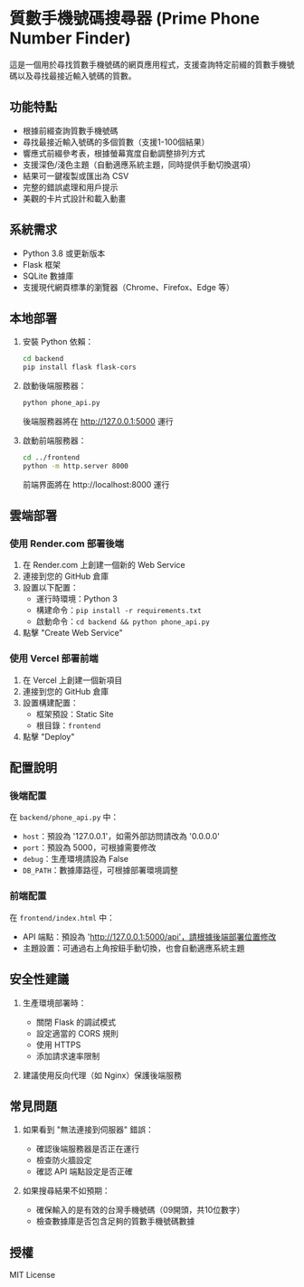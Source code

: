 # 質數手機號碼搜尋器 (Prime Phone Number Finder)

這是一個用於尋找質數手機號碼的網頁應用程式，支援查詢特定前綴的質數手機號碼以及尋找最接近輸入號碼的質數。

## 功能特點

- 根據前綴查詢質數手機號碼
- 尋找最接近輸入號碼的多個質數（支援1-100個結果）
- 響應式前綴參考表，根據螢幕寬度自動調整排列方式
- 支援深色/淺色主題（自動適應系統主題，同時提供手動切換選項）
- 結果可一鍵複製或匯出為 CSV
- 完整的錯誤處理和用戶提示
- 美觀的卡片式設計和載入動畫

## 系統需求

- Python 3.8 或更新版本
- Flask 框架
- SQLite 數據庫
- 支援現代網頁標準的瀏覽器（Chrome、Firefox、Edge 等）

## 本地部署

1. 安裝 Python 依賴：
   ```bash
   cd backend
   pip install flask flask-cors
   ```

2. 啟動後端服務器：
   ```bash
   python phone_api.py
   ```
   後端服務器將在 http://127.0.0.1:5000 運行

3. 啟動前端服務器：
   ```bash
   cd ../frontend
   python -m http.server 8000
   ```
   前端界面將在 http://localhost:8000 運行

## 雲端部署

### 使用 Render.com 部署後端

1. 在 Render.com 上創建一個新的 Web Service
2. 連接到您的 GitHub 倉庫
3. 設置以下配置：
   - 運行時環境：Python 3
   - 構建命令：`pip install -r requirements.txt`
   - 啟動命令：`cd backend && python phone_api.py`
4. 點擊 "Create Web Service"

### 使用 Vercel 部署前端

1. 在 Vercel 上創建一個新項目
2. 連接到您的 GitHub 倉庫
3. 設置構建配置：
   - 框架預設：Static Site
   - 根目錄：`frontend`
4. 點擊 "Deploy"

## 配置說明

### 後端配置

在 `backend/phone_api.py` 中：

- `host`：預設為 '127.0.0.1'，如需外部訪問請改為 '0.0.0.0'
- `port`：預設為 5000，可根據需要修改
- `debug`：生產環境請設為 False
- `DB_PATH`：數據庫路徑，可根據部署環境調整

### 前端配置

在 `frontend/index.html` 中：

- API 端點：預設為 'http://127.0.0.1:5000/api'，請根據後端部署位置修改
- 主題設置：可通過右上角按鈕手動切換，也會自動適應系統主題

## 安全性建議

1. 生產環境部署時：
   - 關閉 Flask 的調試模式
   - 設定適當的 CORS 規則
   - 使用 HTTPS
   - 添加請求速率限制

2. 建議使用反向代理（如 Nginx）保護後端服務

## 常見問題

1. 如果看到 "無法連接到伺服器" 錯誤：
   - 確認後端服務器是否正在運行
   - 檢查防火牆設定
   - 確認 API 端點設定是否正確

2. 如果搜尋結果不如預期：
   - 確保輸入的是有效的台灣手機號碼（09開頭，共10位數字）
   - 檢查數據庫是否包含足夠的質數手機號碼數據

## 授權

MIT License
